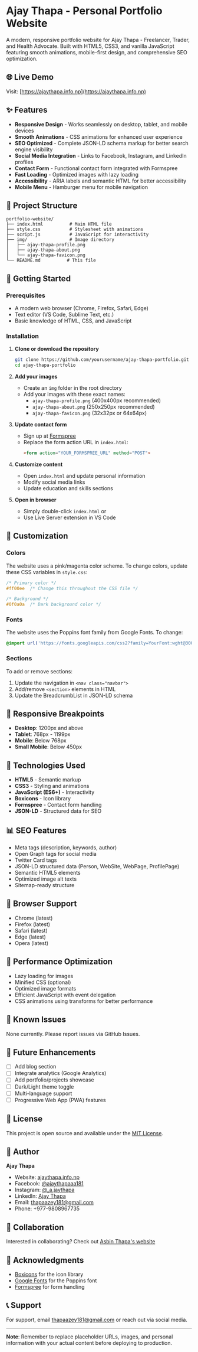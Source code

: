 # Ajay Thapa - Personal Portfolio Website

A modern, responsive portfolio website for Ajay Thapa - Freelancer, Trader, and Health Advocate. Built with HTML5, CSS3, and vanilla JavaScript featuring smooth animations, mobile-first design, and comprehensive SEO optimization.

## 🌐 Live Demo

Visit: [https://ajaythapa.info.np](https://ajaythapa.info.np)

## ✨ Features

- **Responsive Design** - Works seamlessly on desktop, tablet, and mobile devices
- **Smooth Animations** - CSS animations for enhanced user experience
- **SEO Optimized** - Complete JSON-LD schema markup for better search engine visibility
- **Social Media Integration** - Links to Facebook, Instagram, and LinkedIn profiles
- **Contact Form** - Functional contact form integrated with Formspree
- **Fast Loading** - Optimized images with lazy loading
- **Accessibility** - ARIA labels and semantic HTML for better accessibility
- **Mobile Menu** - Hamburger menu for mobile navigation

## 📁 Project Structure

```
portfolio-website/
├── index.html          # Main HTML file
├── style.css           # Stylesheet with animations
├── script.js           # JavaScript for interactivity
├── img/                # Image directory
│   ├── ajay-thapa-profile.png
│   ├── ajay-thapa-about.png
│   └── ajay-thapa-favicon.png
└── README.md          # This file
```

## 🚀 Getting Started

### Prerequisites

- A modern web browser (Chrome, Firefox, Safari, Edge)
- Text editor (VS Code, Sublime Text, etc.)
- Basic knowledge of HTML, CSS, and JavaScript

### Installation

1. **Clone or download the repository**
   ```bash
   git clone https://github.com/yourusername/ajay-thapa-portfolio.git
   cd ajay-thapa-portfolio
   ```

2. **Add your images**
   - Create an `img` folder in the root directory
   - Add your images with these exact names:
     - `ajay-thapa-profile.png` (400x400px recommended)
     - `ajay-thapa-about.png` (250x250px recommended)
     - `ajay-thapa-favicon.png` (32x32px or 64x64px)

3. **Update contact form**
   - Sign up at [Formspree](https://formspree.io/)
   - Replace the form action URL in `index.html`:
     ```html
     <form action="YOUR_FORMSPREE_URL" method="POST">
     ```

4. **Customize content**
   - Open `index.html` and update personal information
   - Modify social media links
   - Update education and skills sections

5. **Open in browser**
   - Simply double-click `index.html` or
   - Use Live Server extension in VS Code

## 🎨 Customization

### Colors

The website uses a pink/magenta color scheme. To change colors, update these CSS variables in `style.css`:

```css
/* Primary color */
#ff00ee  /* Change this throughout the CSS file */

/* Background */
#0f0a0a  /* Dark background color */
```

### Fonts

The website uses the Poppins font family from Google Fonts. To change:

```css
@import url('https://fonts.googleapis.com/css2?family=YourFont:wght@300;400;500&display=swap');
```

### Sections

To add or remove sections:
1. Update the navigation in `<nav class="navbar">`
2. Add/remove `<section>` elements in HTML
3. Update the BreadcrumbList in JSON-LD schema

## 📱 Responsive Breakpoints

- **Desktop**: 1200px and above
- **Tablet**: 768px - 1199px
- **Mobile**: Below 768px
- **Small Mobile**: Below 450px

## 🔧 Technologies Used

- **HTML5** - Semantic markup
- **CSS3** - Styling and animations
- **JavaScript (ES6+)** - Interactivity
- **Boxicons** - Icon library
- **Formspree** - Contact form handling
- **JSON-LD** - Structured data for SEO

## 📊 SEO Features

- Meta tags (description, keywords, author)
- Open Graph tags for social media
- Twitter Card tags
- JSON-LD structured data (Person, WebSite, WebPage, ProfilePage)
- Semantic HTML5 elements
- Optimized image alt texts
- Sitemap-ready structure

## 🌟 Browser Support

- Chrome (latest)
- Firefox (latest)
- Safari (latest)
- Edge (latest)
- Opera (latest)

## 📝 Performance Optimization

- Lazy loading for images
- Minified CSS (optional)
- Optimized image formats
- Efficient JavaScript with event delegation
- CSS animations using transforms for better performance

## 🐛 Known Issues

None currently. Please report issues via GitHub Issues.

## 🔄 Future Enhancements

- [ ] Add blog section
- [ ] Integrate analytics (Google Analytics)
- [ ] Add portfolio/projects showcase
- [ ] Dark/Light theme toggle
- [ ] Multi-language support
- [ ] Progressive Web App (PWA) features

## 📄 License

This project is open source and available under the [MIT License](LICENSE).

## 👤 Author

**Ajay Thapa**
- Website: [ajaythapa.info.np](https://ajaythapa.info.np)
- Facebook: [@ajaythapaaa181](https://www.facebook.com/ajaythapaaa181)
- Instagram: [@_a.jaythapa](https://www.instagram.com/_a.jaythapa/)
- LinkedIn: [Ajay Thapa](https://www.linkedin.com/in/ajay-thapa-1a99b125b/)
- Email: thapaazey181@gmail.com
- Phone: +977-9808967735

## 🤝 Collaboration

Interested in collaborating? Check out [Asbin Thapa's website](https://asbinthapa.info.np)

## 🙏 Acknowledgments

- [Boxicons](https://boxicons.com/) for the icon library
- [Google Fonts](https://fonts.google.com/) for the Poppins font
- [Formspree](https://formspree.io/) for form handling

## 📞 Support

For support, email thapaazey181@gmail.com or reach out via social media.

---

**Note**: Remember to replace placeholder URLs, images, and personal information with your actual content before deploying to production.